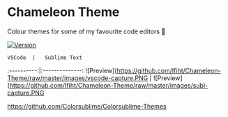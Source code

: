 # Chameleon Theme
Colour themes for some of my favourite code editors :art:

[![Version](https://vsmarketplacebadge.apphb.com/version/ifiht.chameleon.svg)](https://marketplace.visualstudio.com/items?itemName=ifiht.chameleon)

    VSCode  |   Sublime Text
:----------:|:--------------:
![Preview](https://github.com/Ifiht/Chameleon-Theme/raw/master/images/vscode-capture.PNG  |  ![Preview](https://github.com/Ifiht/Chameleon-Theme/raw/master/images/subl-capture.PNG

https://github.com/Colorsublime/Colorsublime-Themes
